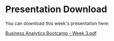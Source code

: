 # Presentation Download

You can download this week's presentation here:

[Business Analytics Bootcamp - Week 3.pdf](https://drive.google.com/drive/folders/1VFoSIssgTkKR021Zjwr1aj_lM73gSR39?usp=share_link)